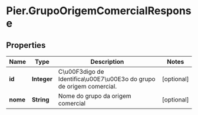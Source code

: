 # Pier.GrupoOrigemComercialResponse

## Properties
Name | Type | Description | Notes
------------ | ------------- | ------------- | -------------
**id** | **Integer** | C\u00F3digo de Identifica\u00E7\u00E3o do grupo de origem comercial. | [optional] 
**nome** | **String** | Nome do grupo da origem comercial | [optional] 


